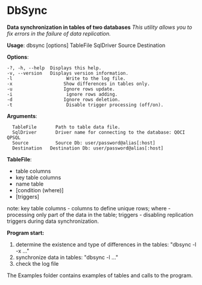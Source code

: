# DbSync
**Data synchronization in tables of two databases**
*This utility allows you to fix errors in the failure of data replication.*

**Usage**: dbsync [options] TableFile SqlDriver Source Destination

**Options**:

    -?, -h, --help  Displays this help.
    -v, --version   Displays version information.
    -l                    Write to the log file.
    -x                   Show differences in tables only.
    -u                   Ignore rows update.
    -i                    ignore rows adding.
    -d                   Ignore rows deletion.
    -t                    Disable trigger processing (off/on).
    

**Arguments**:

      TableFile       Path to table data file.
      SqlDriver       Driver name for connecting to the database: QOCI QPSQL
      Source          Source Db: user/password@alias[:host]
      Destination   Destination Db: user/password@alias[:host]
    
**TableFile**:
- table columns
- key table columns
- name table
- [condition (where)]
- [triggers]

note:
key table columns - columns to define unique rows;
where - processing only part of the data in the table;
triggers - disabling replication triggers during data synchronization.
  
**Program start:**
1. determine the existence and type of differences in the tables: "dbsync -l -x ..."
2. synchronize data in tables: "dbsync -l ..."
3. check the log file

The Examples folder contains examples of tables and calls to the program.
